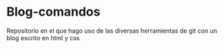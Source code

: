 # Blog-comandos
Repositorio en el que hago uso de las diversas herramientas de git con un blog escrito en html y css
